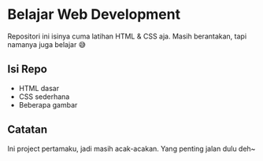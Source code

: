 # Belajar Web Development

Repositori ini isinya cuma latihan HTML & CSS aja. Masih berantakan, tapi namanya juga belajar 😅

## Isi Repo
- HTML dasar
- CSS sederhana
- Beberapa gambar

## Catatan
Ini project pertamaku, jadi masih acak-acakan. Yang penting jalan dulu deh~